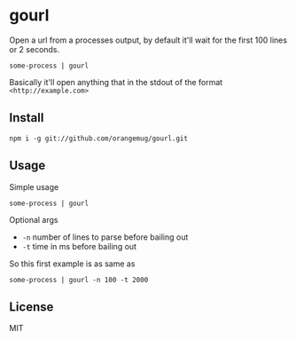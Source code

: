 # gourl
Open a url from a processes output, by default it'll wait for the first 100 lines or 2 seconds.

    some-process | gourl

Basically it'll open anything that in the stdout of the format `<http://example.com>`


## Install

    npm i -g git://github.com/orangemug/gourl.git


## Usage
Simple usage

    some-process | gourl

Optional args

 * `-n` number of lines to parse before bailing out
 * `-t` time in ms before bailing out

So this first example is as same as

    some-process | gourl -n 100 -t 2000


## License
MIT
